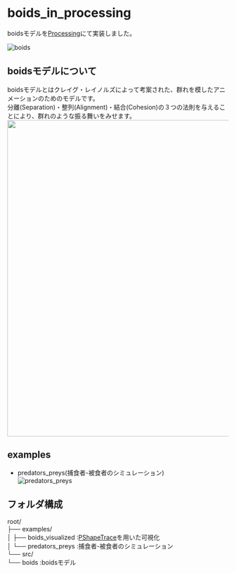 # boids_in_processing
boidsモデルを[Processing](https://processing.org/)にて実装しました。  

![boids](https://github.com/moqumo/boids_in_processing/assets/111856739/da0392fd-2bdf-495b-8fc1-83cf1393658e)

## boidsモデルについて
boidsモデルとはクレイグ・レイノルズによって考案された、群れを模したアニメーションのためのモデルです。   
分離(Separation)・整列(Alignment)・結合(Cohesion)の３つの法則を与えることにより、群れのような振る舞いをみせます。   
<img width = 720 src="https://github.com/moqumo/boids_in_processing/assets/111856739/139cc33c-22a5-4f6c-8a31-76c747a28615"></img>

## examples
- predators_preys(捕食者-被食者のシミュレーション)    
   ![predators_preys](https://github.com/moqumo/boids_in_processing/assets/111856739/739ea180-78a5-4549-a83e-e0b0d20f54b7)

## フォルダ構成
root/   
├── examples/   
│   ├── boids_visualized  :[PShapeTrace](https://github.com/fun-se/PShapeTrace/tree/main)を用いた可視化   
│   └── predators_preys   :捕食者-被食者のシミュレーション   
└── src/   
    └── boids              :boidsモデル   
